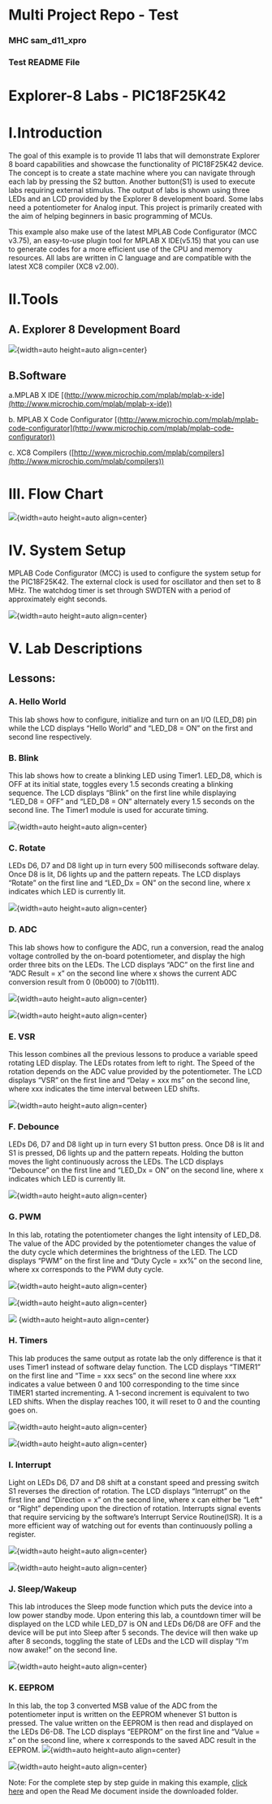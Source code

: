 # Multi Project Repo - Test

### MHC sam_d11_xpro

### Test README File

# Explorer-8 Labs - PIC18F25K42

# I.Introduction

The goal of this example is to provide 11 labs that will demonstrate Explorer 8 board capabilities and showcase the functionality of PIC18F25K42 device. The concept is to create a state machine where you can navigate through each lab by pressing the S2 button. Another button(S1) is used to execute labs requiring external stimulus. The output of labs is shown using three LEDs and an LCD provided by the Explorer 8 development board. Some labs need a potentiometer for Analog input. This project is primarily created with the aim of helping beginners in basic programming of MCUs.

This example also make use of the latest MPLAB Code Configurator (MCC v3.75), an easy-to-use plugin tool for MPLAB X IDE(v5.15) that you can use to generate codes for a more efficient use of the CPU and memory resources. All labs are written in C language and are compatible with the latest XC8 compiler (XC8 v2.00).

# II.Tools

## A. Explorer 8 Development Board

![](https://i.imgur.com/ZHFOx7c.jpg){width=auto height=auto align=center}

## B.Software

a.MPLAB X IDE [(http://www.microchip.com/mplab/mplab-x-ide](http://www.microchip.com/mplab/mplab-x-ide))

b. MPLAB X Code Configurator [(http://www.microchip.com/mplab/mplab-code-configurator](http://www.microchip.com/mplab/mplab-code-configurator))

c. XC8 Compilers ([http://www.microchip.com/mplab/compilers](http://www.microchip.com/mplab/compilers))

# III. Flow Chart

![](https://i.imgur.com/zalZL9S.jpg){width=auto height=auto align=center}

# IV. System Setup

MPLAB Code Configurator (MCC) is used to configure the system setup for the PIC18F25K42. The external clock is used for oscillator and then set to 8 MHz. The watchdog timer is set through SWDTEN with a period of approximately eight seconds.

![](https://i.imgur.com/gz1vMnL.jpg){width=auto height=auto align=center}

# V. Lab Descriptions

## Lessons:

### A. Hello World

This lab shows how to configure, initialize and turn on an I/O (LED_D8) pin while the LCD displays “Hello World” and “LED_D8 = ON” on the first and second line respectively.

### B. Blink

This lab shows how to create a blinking LED using Timer1. LED_D8, which is OFF at its initial state, toggles every 1.5 seconds creating a blinking sequence. The LCD displays “Blink” on the first line while displaying “LED_D8 = OFF” and “LED_D8 = ON” alternately every 1.5 seconds on the second line. The Timer1 module is used for accurate timing.

![](https://i.imgur.com/jmeWMba.png){width=auto height=auto align=center}

### C. Rotate

LEDs D6, D7 and D8 light up in turn every 500 milliseconds software delay. Once D8 is lit, D6 lights up and the pattern repeats. The LCD displays “Rotate” on the first line and “LED_Dx = ON” on the second line, where x indicates which LED is currently lit.

![](https://i.imgur.com/ZDGUaNN.png){width=auto height=auto align=center}

### D. ADC

This lab shows how to configure the ADC, run a conversion, read the analog voltage controlled by the on-board potentiometer, and display the high order three bits on the LEDs. The LCD displays “ADC” on the first line and “ADC Result = x” on the second line where x shows the current ADC conversion result from 0 (0b000) to 7(0b111).

![](https://i.imgur.com/bZXDLIM.png){width=auto height=auto align=center}

![](https://i.imgur.com/s7I3pAE.png){width=auto height=auto align=center}

### E. VSR

This lesson combines all the previous lessons to produce a variable speed rotating LED display. The LEDs rotates from left to right. The Speed of the rotation depends on the ADC value provided by the potentiometer. The LCD displays “VSR” on the first line and “Delay = xxx ms” on the second line, where xxx indicates the time interval between LED shifts.

![](https://i.imgur.com/0qjWG99.png){width=auto height=auto align=center}

### F. Debounce

LEDs D6, D7 and D8 light up in turn every S1 button press. Once D8 is lit and S1 is pressed, D6 lights up and the pattern repeats. Holding the button moves the light continuously across the LEDs. The LCD displays “Debounce” on the first line and “LED_Dx = ON” on the second line, where x indicates which LED is currently lit.

![](https://i.imgur.com/zIAtnuL.png){width=auto height=auto align=center}

### G. PWM

In this lab, rotating the potentiometer changes the light intensity of LED_D8. The value of the ADC provided by the potentiometer changes the value of the duty cycle which determines the brightness of the LED. The LCD displays “PWM” on the first line and “Duty Cycle = xx%” on the second line, where xx corresponds to the PWM duty cycle.

![](https://i.imgur.com/LjDXLzI.png){width=auto height=auto align=center}

![](https://i.imgur.com/fMcgBfp.png){width=auto height=auto align=center}

![](https://i.imgur.com/fjucotr.png) {width=auto height=auto align=center}

### H. Timers

This lab produces the same output as rotate lab the only difference is that it uses Timer1 instead of software delay function. The LCD displays “TIMER1” on the first line and “Time = xxx secs” on the second line where xxx indicates a value between 0 and 100 corresponding to the time since TIMER1 started incrementing. A 1-second increment is equivalent to two LED shifts. When the display reaches 100, it will reset to 0 and the counting goes on.

![](https://i.imgur.com/zZ1K5qH.png){width=auto height=auto align=center}

![](https://i.imgur.com/qrXxOiK.png){width=auto height=auto align=center}

### I. Interrupt

Light on LEDs D6, D7 and D8 shift at a constant speed and pressing switch S1 reverses the direction of rotation. The LCD displays “Interrupt” on the first line and “Direction = x” on the second line, where x can either be “Left” or “Right” depending upon the direction of rotation. Interrupts signal events that require servicing by the software’s Interrupt Service Routine(ISR). It is a more efficient way of watching out for events than continuously polling a register.

![](https://i.imgur.com/BL3LuJZ.jpg){width=auto height=auto align=center}

![](https://i.imgur.com/Crck3RE.png){width=auto height=auto align=center}

### J. Sleep/Wakeup

This lab introduces the Sleep mode function which puts the device into a low power standby mode. Upon entering this lab, a countdown timer will be displayed on the LCD while LED_D7 is ON and LEDs D6/D8 are OFF and the device will be put into Sleep after 5 seconds. The device will then wake up after 8 seconds, toggling the state of LEDs and the LCD will display “I’m now awake!” on the second line.

![](https://i.imgur.com/KlYfHCO.png){width=auto height=auto align=center}

### K. EEPROM

In this lab, the top 3 converted MSB value of the ADC from the potentiometer input is written on the EEPROM whenever S1 button is pressed. The value written on the EEPROM is then read and displayed on the LEDs D6-D8. The LCD displays “EEPROM” on the first line and “Value = x” on the second line, where x corresponds to the saved ADC result in the EEPROM.
![](https://i.imgur.com/eDhCvYk.png){width=auto height=auto align=center}

![](https://i.imgur.com/H226nXs.png){width=auto height=auto align=center}

Note: For the complete step by step guide in making this example, [click here](http://ww1.microchip.com/downloads/en/DeviceDoc/Explorer8_Labs_v2.zip) and open the Read Me document inside the downloaded folder.
